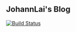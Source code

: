 ## JohannLai's Blog

[![Build Status](https://travis-ci.org/JohannLai/blog.svg?branch=master)](https://travis-ci.org/JohannLai/blog)
